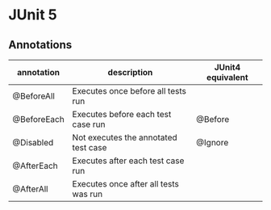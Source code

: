 # JUnit 5

## Annotations

|annotation            |description                                    |JUnit4 equivalent  |
|----------------------|-----------------------------------------------|-------------------|
|@BeforeAll            |Executes once before all tests run             |                   |
|@BeforeEach           |Executes before each test case run             |@Before            |
|@Disabled             |Not executes the annotated test case           |@Ignore            |
|@AfterEach            |Executes after each test case run              |                   |
|@AfterAll             |Executes once after all tests was run          |                   |
